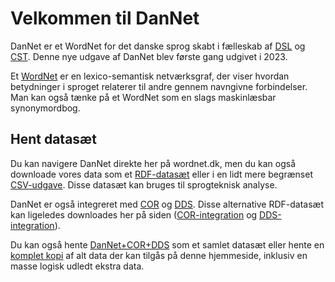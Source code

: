 # Velkommen til DanNet
DanNet er et WordNet for det danske sprog skabt i fælleskab af [DSL][DSL] og [CST][CST]. Denne nye udgave af DanNet blev første gang udgivet i 2023.

Et [WordNet][WordNet] er en lexico-semantisk netværksgraf, der viser hvordan betydninger i sproget relaterer til andre gennem navngivne forbindelser. Man kan også tænke på et WordNet som en slags maskinlæsbar synonymordbog.

## Hent datasæt
Du kan navigere DanNet direkte her på wordnet.dk, men du kan også downloade vores data som et [RDF-datasæt][DanNet RDF] eller i en lidt mere begrænset [CSV-udgave][DanNet CSV]. Disse datasæt kan bruges til sprogteknisk analyse.

DanNet er også integreret med [COR][COR] og [DDS][DDS]. Disse alternative RDF-datasæt kan ligeledes downloades her på siden ([COR-integration][COR-integration] og [DDS-integration][DDS-integration]).

Du kan også hente [DanNet+COR+DDS][DanNet+COR+DDS] som et samlet datasæt eller hente en [komplet kopi][complete] af alt data der kan tilgås på denne hjemmeside, inklusiv en masse logisk udledt ekstra data.

[DSL]: https://dsl.dk/ "Dansk Sprog- og Litteraturselskab"
[CST]: https://cst.ku.dk/ "Center for Sprogteknologi (Københavns Universitet)"
[WordNet]: https://wordnet.princeton.edu/ "What is WordNet?"
[COR]: http://ordregister.dk "Det Centrale Ordregister"
[DDS]: https://github.com/dsldk/danish-sentiment-lexicon "Det Danske Sentimentleksikon"
[DanNet RDF]: /export/rdf/dn "DanNet (RDF)"
[DanNet CSV]:  /export/csv/dn "DanNet (CSV)"
[COR-integration]: /export/rdf/cor "COR-integration (RDF)"
[DDS-integration]: /export/rdf/dds "DDS-integration (RDF)"
[DanNet+COR+DDS]: /export/rdf/dn?variant=merged "DanNet + COR + DDS (RDF)"
[complete]: /export/rdf/dn?variant=complete "DanNet + COR + DDS + logisk udledt data (RDF)"
